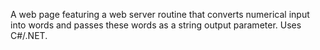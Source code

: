A web page featuring a web server routine that converts numerical input into words and passes these words as a string output parameter. Uses C#/.NET. 
